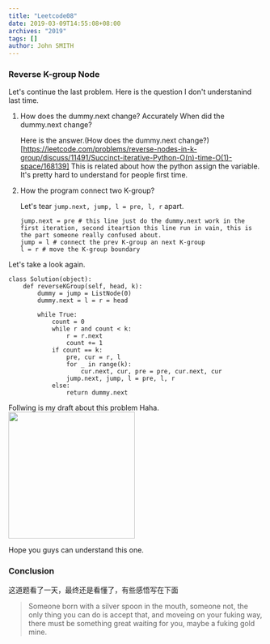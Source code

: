 ```yaml
---
title: "Leetcode08"
date: 2019-03-09T14:55:08+08:00
archives: "2019"
tags: []
author: John SMITH
---
```


### Reverse K-group Node

Let's continue the last problem.
Here is the question I don't understanind last time.

1. How does the dummy.next change? Accurately When did the dummy.next change?
	
	Here is the answer.(How does the dummy.next change?)[https://leetcode.com/problems/reverse-nodes-in-k-group/discuss/11491/Succinct-iterative-Python-O(n)-time-O(1)-space/168139]
	This is related about how the python assign the variable. It's pretty hard to understand for people first time.

2. How the program connect two K-group?
	
	Let's tear ``jump.next, jump, l = pre, l, r`` apart.
	```
	jump.next = pre # this line just do the dummy.next work in the first iteration, second iteartion this line run in vain, this is the part someone really confused about.
	jump = l # connect the prev K-group an next K-group
	l = r # move the K-group boundary
	```

Let's take a look again.
```
class Solution(object):
    def reverseKGroup(self, head, k):
        dummy = jump = ListNode(0)
        dummy.next = l = r = head

        while True:
            count = 0
            while r and count < k:
                r = r.next
                count += 1
            if count == k:
                pre, cur = r, l
                for _ in range(k):
                    cur.next, cur, pre = pre, cur.next, cur
                jump.next, jump, l = pre, l, r
            else:
                return dummy.next
```
Follwing is my draft about this problem Haha.
<img src="https://hurryking.github.io/img/reverse-KGroup1.jpeg" style="height:250px;">

Hope you guys can understand this one.

### Conclusion

这道题看了一天，最终还是看懂了，有些感悟写在下面

> Someone born with a silver spoon in the mouth, someone not, the only thing you can do is accept that, and moveing on your fuking way, there must be something great waiting for you, maybe a fuking gold mine.